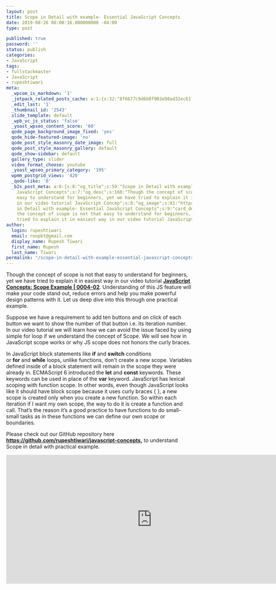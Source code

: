 ```yaml
---
layout: post
title: Scope in Detail with example- Essential JavaScript Concepts
date: 2019-08-26 06:00:16.000000000 -04:00
type: post

published: true
password: ''
status: publish
categories:
- JavaScript
tags:
- fullstackmaster
- JavaScript
- rupeshtiwari
meta:
  _wpcom_is_markdown: '1'
  _jetpack_related_posts_cache: a:1:{s:32:"8f6677c9d6b0f903e98ad32ec61f8deb";a:2:{s:7:"expires";i:1609993337;s:7:"payload";a:3:{i:0;a:1:{s:2:"id";i:2545;}i:1;a:1:{s:2:"id";i:2551;}i:2;a:1:{s:2:"id";i:2537;}}}}
  _edit_last: '1'
  _thumbnail_id: '2543'
  slide_template: default
  _wpb_vc_js_status: 'false'
  _yoast_wpseo_content_score: '60'
  qode_page_background_image_fixed: 'yes'
  qode_hide-featured-image: 'no'
  qode_post_style_masonry_date_image: full
  qode_post_style_masonry_gallery: default
  qode_show-sidebar: default
  gallery_type: slider
  video_format_choose: youtube
  _yoast_wpseo_primary_category: '195'
  wpmm_postgrid_views: '420'
  _qode-like: '0'
  _b2s_post_meta: a:6:{s:8:"og_title";s:59:"Scope in Detail with example- Essential
    JavaScript Concepts";s:7:"og_desc";s:160:"Though the concept of scope is not that
    easy to understand for beginners, yet we have tried to explain it in easiest way
    in our video tutorial JavaScript Concep";s:8:"og_image";s:81:"https://blog.rupeshtiwari.com/wp-content/uploads/2019/08/RUPESH-43-javascript.png";s:10:"card_title";s:59:"Scope
    in Detail with example- Essential JavaScript Concepts";s:9:"card_desc";s:160:"Though
    the concept of scope is not that easy to understand for beginners, yet we have
    tried to explain it in easiest way in our video tutorial JavaScript Concep";s:10:"card_image";s:81:"https://blog.rupeshtiwari.com/wp-content/uploads/2019/08/RUPESH-43-javascript.png";}
author:
  login: rupeshtiwari
  email: roopkt@gmail.com
  display_name: Rupesh Tiwari
  first_name: Rupesh
  last_name: Tiwari
permalink: "/scope-in-detail-with-example-essential-javascript-concepts/"
---
```

<p>Though the concept of scope is not that easy to understand for beginners, yet we have tried to explain it in easiest way in our video tutorial <a href="https://www.youtube.com/watch?v=0n7XEO6qmeg&amp;list=PLZed_adPqIJoGpa6R2QdJy9RnqmOIy1Qd&amp;index=2" target="_blank" rel="noopener noreferrer"><strong>JavaScript Concepts: Scope Example | 0004-02</strong></a>. Understanding of this JS feature will make your code stand out, reduce errors and help you make powerful design patterns with it. Let us deep dive into this through one practical example.</p>
<p>Suppose we have a requirement to add ten buttons and on click of each button we want to show the number of that button i.e. its iteration number. In our video tutorial we will learn how we can avoid the issue faced by using simple for loop if we understand the concept of Scope. We will see how in JavaScript scope works or why JS scope does not honors the curly braces.</p>
<p>In JavaScript block statements like <strong>if</strong> and <strong>switch</strong> conditions or <strong>for</strong> and <strong>while</strong> loops, unlike functions, don't create a new scope. Variables defined inside of a block statement will remain in the scope they were already in. ECMAScript 6 introduced the <strong>let</strong> and <strong>const</strong> keywords. These keywords can be used in place of the <strong>var</strong> keyword. JavaScript has lexical scoping with function scope. In other words, even though JavaScript looks like it should have block scope because it uses curly braces { }, a new scope is created only when you create a new function. So within each iteration if I want my own scope, the way to do it is create a function and call. That’s the reason it’s a good practice to have functions to do small-small tasks as in these functions we can define our own scope or boundaries.</p>
<p>Please check out our GitHub repository here <strong><a href="https://github.com/rupeshtiwari/javascript-concepts" target="_blank" rel="noopener noreferrer">https://github.com/rupeshtiwari/javascript-concepts</a>,</strong> to understand Scope in detail with practical example.</p>
<p><iframe src="https://www.youtube.com/embed/0n7XEO6qmeg" width="790" height="350" frameborder="0" allowfullscreen="allowfullscreen"><span data-mce-type="bookmark" style="display: inline-block; width: 0px; overflow: hidden; line-height: 0;" class="mce_SELRES_start">﻿</span></iframe></p>
